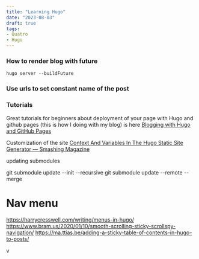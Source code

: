 ```yaml
---
title: "Learning Hugo"
date: "2023-08-03"
draft: true
tags:
- Quatro
- Hugo
---
```


### How to render blog with future 

`hugo server --buildFuture`

### Use urls to set constant name of the post

###  Tutorials

Great tutorials for beginners about deployment  of your page with Hugo and github pages (this is how I doing with my blog) is here [Blogging with Hugo and GitHub Pages](https://carpentries-incubator.github.io/blogging-with-hugo-and-github-pages/aio/index.html)

Customization of the site
[Context And Variables In The Hugo Static Site Generator — Smashing Magazine](https://www.smashingmagazine.com/2021/02/context-variables-hugo-static-site-generator/)


updating submodules


git submodule update --init --recursive
git submodule update --remote --merge


# Nav menu


https://harrycresswell.com/writing/menus-in-hugo/
https://www.bram.us/2020/01/10/smooth-scrolling-sticky-scrollspy-navigation/
https://ma.ttias.be/adding-a-sticky-table-of-contents-in-hugo-to-posts/


v